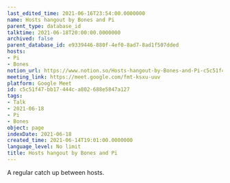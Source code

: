 ```yaml
---
last_edited_time: 2021-06-16T23:54:00.0000000
name: Hosts hangout by Bones and Pi
parent_type: database_id
talktime: 2021-06-18T20:00:00.0000000
archived: false
parent_database_id: e9339446-880f-4ef0-8ad7-8ad1f507dded
hosts:
- Pi
- Bones
notion_url: https://www.notion.so/Hosts-hangout-by-Bones-and-Pi-c5c51f47bb17444ca802688e5847a127
meeting_link: https://meet.google.com/fmt-ksxu-uuv
platform: Google Meet
id: c5c51f47-bb17-444c-a802-688e5847a127
tags:
- Talk
- 2021-06-18
- Pi
- Bones
object: page
indexDate: 2021-06-18
created_time: 2021-06-14T19:01:00.0000000
language_level: No limit
title: Hosts hangout by Bones and Pi
---
```


A regular catch up between hosts.


